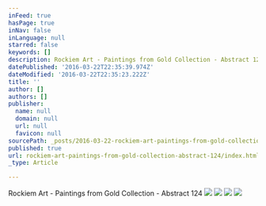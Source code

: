 ```yaml
---
inFeed: true
hasPage: true
inNav: false
inLanguage: null
starred: false
keywords: []
description: Rockiem Art - Paintings from Gold Collection - Abstract 124
datePublished: '2016-03-22T22:35:39.974Z'
dateModified: '2016-03-22T22:35:23.222Z'
title: ''
author: []
authors: []
publisher:
  name: null
  domain: null
  url: null
  favicon: null
sourcePath: _posts/2016-03-22-rockiem-art-paintings-from-gold-collection-abstract-124.md
published: true
url: rockiem-art-paintings-from-gold-collection-abstract-124/index.html
_type: Article

---
```

Rockiem Art - Paintings from Gold Collection - Abstract 124
![](https://the-grid-user-content.s3-us-west-2.amazonaws.com/30460d82-082c-46f7-b4d9-d15262b46d93.jpg)
![](https://the-grid-user-content.s3-us-west-2.amazonaws.com/0270a511-50a0-4800-a8bd-162c906be8ef.jpg)
![](https://the-grid-user-content.s3-us-west-2.amazonaws.com/f45470d6-c64f-443b-9065-0fcc67771c88.jpg)
![](https://the-grid-user-content.s3-us-west-2.amazonaws.com/51b7a2f3-6509-4c17-a959-a7945caafe64.jpg)